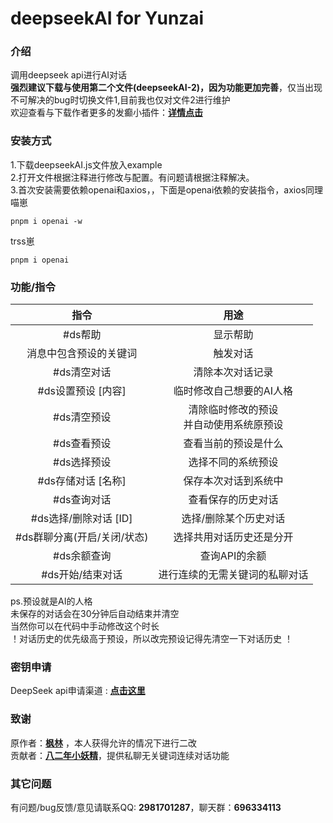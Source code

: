 # deepseekAI for Yunzai

### 介绍
调用deepseek api进行AI对话  
**强烈建议下载与使用第二个文件(deepseekAI-2)，因为功能更加完善**，仅当出现不可解决的bug时切换文件1,目前我也仅对文件2进行维护  
欢迎查看与下载作者更多的发癫小插件：[**详情点击**](https://github.com/Atri0828a/Yunzai-plugins-by-mo)

### 安装方式

1.下载deepseekAI.js文件放入example  
2.打开文件根据注释进行修改与配置。有问题请根据注释解决。  
3.首次安装需要依赖openai和axios，，下面是openai依赖的安装指令，axios同理  
喵崽
```  
pnpm i openai -w
```  
trss崽  
```  
pnpm i openai
```  

### 功能/指令

| 指令 | 用途 |
|:-------:|:-------:|
| #ds帮助 | 显示帮助 | 
| 消息中包含预设的关键词 | 触发对话 | 
| #ds清空对话 | 清除本次对话记录 |
| #ds设置预设 [内容] | 临时修改自己想要的AI人格 |
| #ds清空预设 | 清除临时修改的预设<br>并自动使用系统原预设 |
| #ds查看预设 | 查看当前的预设是什么 |
| #ds选择预设 | 选择不同的系统预设 |
| #ds存储对话 [名称] | 保存本次对话到系统中 |
| #ds查询对话 | 查看保存的历史对话 |
| #ds选择/删除对话 [ID] | 选择/删除某个历史对话 |
| #ds群聊分离(开启/关闭/状态) | 选择共用对话历史还是分开 |
| #ds余额查询 | 查询API的余额 |
| #ds开始/结束对话 | 进行连续的无需关键词的私聊对话 |

ps.预设就是AI的人格  
未保存的对话会在30分钟后自动结束并清空  
当然你可以在代码中手动修改这个时长  
！对话历史的优先级高于预设，所以改完预设记得先清空一下对话历史 ！

### 密钥申请

DeepSeek api申请渠道 : [**点击这里**](https://platform.deepseek.com/)

### 致谢

原作者：[**枫林**](https://gitee.com/fenglinit)  ，本人获得允许的情况下进行二改  
贡献者：[**八二年小妖精**](https://gitee.com/goblins1982)，提供私聊无关键词连续对话功能

### 其它问题

有问题/bug反馈/意见请联系QQ: **2981701287**，聊天群：**696334113**  
